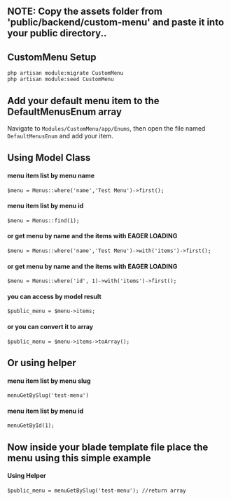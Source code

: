 ## NOTE: Copy the assets folder from 'public/backend/custom-menu' and paste it into your public directory..

## CustomMenu Setup
````
php artisan module:migrate CustomMenu
php artisan module:seed CustomMenu

````

## Add your default menu item to the DefaultMenusEnum array
Navigate to `Modules/CustomMenu/app/Enums`, then open the file named `DefaultMenusEnum` and add your item.


## Using Model Class

#### menu item list by menu name 
````
$menu = Menus::where('name','Test Menu')->first();

````
#### menu item list by menu id 
````
$menu = Menus::find(1);

````
#### or get menu by name and the items with EAGER LOADING 
````
$menu = Menus::where('name','Test Menu')->with('items')->first();

````
#### or get menu by name and the items with EAGER LOADING 
````
$menu = Menus::where('id', 1)->with('items')->first();

````
#### you can access by model result
````
$public_menu = $menu->items;

````
#### or you can convert it to array
````
$public_menu = $menu->items->toArray();

````


## Or using helper

#### menu item list by menu slug 
````
menuGetBySlug('test-menu')

````
#### menu item list by menu id 
````
menuGetById(1);

````

## Now inside your blade template file place the menu using this simple example

#### Using Helper  
````
$public_menu = menuGetBySlug('test-menu'); //return array

````